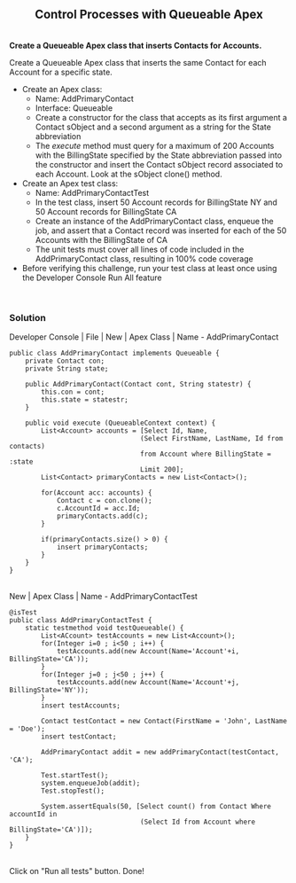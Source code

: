 <h2 align=center> Control Processes with Queueable Apex </h2>
<br>
<b>Create a Queueable Apex class that inserts Contacts for Accounts.</b><br>

Create a Queueable Apex class that inserts the same Contact for each Account for a specific state. <br>
* Create an Apex class:
  * Name: AddPrimaryContact
  * Interface: Queueable
  * Create a constructor for the class that accepts as its first argument a Contact sObject and a second argument as a string for the State abbreviation
  * The *execute* method must query for a maximum of 200 Accounts with the BillingState specified by the State abbreviation passed into the constructor and insert the Contact sObject record associated to each Account. Look at the sObject clone() method.
* Create an Apex test class:
  * Name: AddPrimaryContactTest
  * In the test class, insert 50 Account records for BillingState NY and 50 Account records for BillingState CA
  * Create an instance of the AddPrimaryContact class, enqueue the job, and assert that a Contact record was inserted for each of the 50 Accounts with the BillingState of CA
  * The unit tests must cover all lines of code included in the AddPrimaryContact class, resulting in 100% code coverage
* Before verifying this challenge, run your test class at least once using the Developer Console Run All feature

<br>
<h3> Solution </h3>

Developer Console | File | New | Apex Class | Name - AddPrimaryContact <br>

```
public class AddPrimaryContact implements Queueable {
    private Contact con;
    private String state;
    
    public AddPrimaryContact(Contact cont, String statestr) {
        this.con = cont;
        this.state = statestr;
    }
    
    public void execute (QueueableContext context) {
        List<Account> accounts = [Select Id, Name,
                                 (Select FirstName, LastName, Id from contacts)
                                 from Account where BillingState = :state
                                 Limit 200];
        List<Contact> primaryContacts = new List<Contact>();
        
        for(Account acc: accounts) {
            Contact c = con.clone();
            c.AccountId = acc.Id;
            primaryContacts.add(c);
        }
        
        if(primaryContacts.size() > 0) {
            insert primaryContacts;
        }
    }
}
```

<br> New | Apex Class | Name - AddPrimaryContactTest <br>
```
@isTest
public class AddPrimaryContactTest {
    static testmethod void testQueueable() {
        List<ACcount> testAccounts = new List<Account>();
        for(Integer i=0 ; i<50 ; i++) {
            testAccounts.add(new Account(Name='Account'+i, BillingState='CA'));
        }
        for(Integer j=0 ; j<50 ; j++) {
            testAccounts.add(new Account(Name='Account'+j, BillingState='NY'));
        }
        insert testAccounts;
        
        Contact testContact = new Contact(FirstName = 'John', LastName = 'Doe');
        insert testContact;
        
        AddPrimaryContact addit = new addPrimaryContact(testContact, 'CA');
        
        Test.startTest();
        system.enqueueJob(addit);
        Test.stopTest();
        
        System.assertEquals(50, [Select count() from Contact Where accountId in 
                                 (Select Id from Account where BillingState='CA')]);
    }
}
```

<br> Click on "Run all tests" button. Done! <br>
